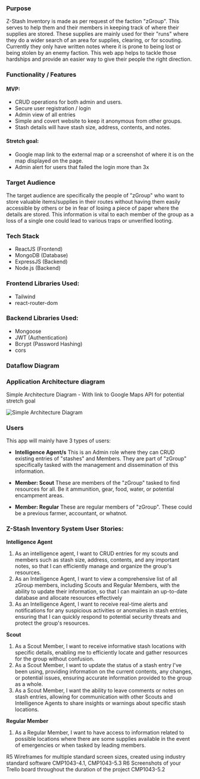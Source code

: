 

### Purpose
Z-Stash Inventory is made as per request of the faction "zGroup". This serves to help them and their members in keeping track of where their supplies are stored. These supplies are mainly used for their "runs" where they do a wider search of an area for supplies, clearing, or for scouting. Currently they only have written notes where it is prone to being lost or being stolen by an enemy faction. This web app helps to tackle those hardships and provide an easier way to give their people the right direction.

### Functionality / Features

#### MVP:
- CRUD operations for both admin and users.
- Secure user registration / login
- Admin view of all entries
- Simple and covert website to keep it anonymous from other groups.
- Stash details will have stash size, address, contents, and notes.

#### Stretch goal:
- Google map link to the external map or a screenshot of where it is on the map displayed on the page.
- Admin alert for users that failed the login more than 3x

### Target Audience
The target audience are specifically the people of "zGroup" who want to store valuable items/supplies in their routes without having them easily accessible by others or be in fear of losing a piece of paper where the details are stored. This information is vital to each member of the group as a loss of a single one could lead to various traps or unverified looting.

### Tech Stack
- ReactJS (Frontend)
- MongoDB (Database)
- ExpressJS (Backend)
- Node.js (Backend)


### Frontend Libraries Used:
- Tailwind
- react-router-dom

### Backend Libraries Used:
- Mongoose
- JWT (Authentication)
- Bcrypt (Password Hashing)
- cors


### Dataflow Diagram


### Application Architecture diagram

Simple Architecture Diagram - With link to Google Maps API for potential stretch goal

![Simple Architecture Diagram](https://drive.google.com/file/d/1Kd5mZjfnpFqpVbLky8LLpUT4wqwkYWDl/view?usp=sharing)



### Users
This app will mainly have 3 types of users:

- **Intelligence Agent/s**
This is an Admin role where they can CRUD existing entries of "stashes" and Members.  They are part of "zGroup" specifically tasked with the management and dissemination of this information.

- **Member: Scout**
These are members of the "zGroup" tasked to find resources for all. Be it ammunition, gear, food, water, or potential encampment areas.

- **Member: Regular**
These are regular members of "zGroup". These could be a previous farmer, accountant, or whatnot.


### **Z-Stash Inventory System User Stories:**

**Intelligence Agent**
1. As an intelligence agent, I want to CRUD entries for my scouts and members such as stash size, address, contents, and any important notes, so that I can efficiently manage and organize the group's resources.
2. As an Intelligence Agent, I want to view a comprehensive list of all zGroup members, including Scouts and Regular Members, with the ability to update their information, so that I can maintain an up-to-date database and allocate resources effectively
3. As an Intelligence Agent, I want to receive real-time alerts and notifications for any suspicious activities or anomalies in stash entries, ensuring that I can quickly respond to potential security threats and protect the group's resources.

**Scout**
1. As a Scout Member, I want to receive informative stash locations with specific details, enabling me to efficiently locate and gather resources for the group without confusion.
2. As a Scout Member, I want to update the status of a stash entry I've been using, providing information on the current contents, any changes, or potential issues, ensuring accurate information provided to the group as a whole.
3. As a Scout Member, I want the ability to leave comments or notes on stash entries, allowing for communication with other Scouts and Intelligence Agents to share insights or warnings about specific stash locations.

**Regular Member**
1. As a Regular Member, I want to have access to information related to possible locations where there are some supplies available in the event of emergencies or when tasked by leading members.






R5	Wireframes for multiple standard screen sizes, created using industry standard software	CMP1043-4.1, CMP1043-5.3
R6	Screenshots of your Trello board throughout the duration of the project	CMP1043-5.2






